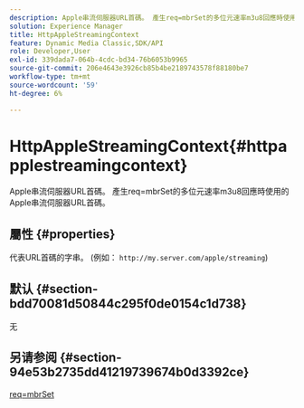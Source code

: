 ```yaml
---
description: Apple串流伺服器URL首碼。 產生req=mbrSet的多位元速率m3u8回應時使用的Apple串流伺服器URL首碼。
solution: Experience Manager
title: HttpAppleStreamingContext
feature: Dynamic Media Classic,SDK/API
role: Developer,User
exl-id: 339dada7-064b-4cdc-bd34-76b6053b9965
source-git-commit: 206e4643e3926cb85b4be2189743578f88180be7
workflow-type: tm+mt
source-wordcount: '59'
ht-degree: 6%

---
```


# HttpAppleStreamingContext{#httpapplestreamingcontext}

Apple串流伺服器URL首碼。 產生req=mbrSet的多位元速率m3u8回應時使用的Apple串流伺服器URL首碼。

## 屬性 {#properties}

代表URL首碼的字串。 (例如： `http://my.server.com/apple/streaming`)

## 默认 {#section-bdd70081d50844c295f0de0154c1d738}

无

## 另请参阅 {#section-94e53b2735dd41219739674b0d3392ce}

[req=mbrSet](../../../../../is-api/http-ref/image-serving-api-ref/c-http-protocol-reference/c-command-reference/r-req/r-mbrset.md#reference-603d75babde74508a878c27bd4cced73)
